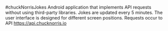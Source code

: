 #chuckNorrisJokes
Android application that implements API requests without using third-party libraries.
Jokes are updated every 5 minutes.
The user interface is designed for different screen positions.
Requests occur to API https://api.chucknorris.io
